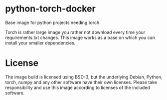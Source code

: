 # python-torch-docker

Base image for python projects needing torch.

Torch is rather large image you rather not download every time your
requirements.txt changes. This image works as a base on which you can
install your smaller dependencies.

# License

The image build is licensed using BSD-3, but the underlying Debian,
Python, torch, numpy and any other software have their own licenses.
Please take responsibility and use this image according to licenses of
the included software.
